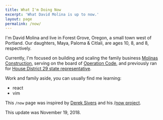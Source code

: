 ```yaml
---
title: What I'm Doing Now
excerpt: 'What David Molina is up to now.'
layout: page
permalink: /now/
---
```


I'm David Molina and live in Forest Grove, Oregon, a small town west of Portland. Our daughters, Maya, Paloma & Citlali, are ages 10, 8, and 8, respectively.

Currently, I'm focused on building and scaling the family business [Molinas Construction](https://www.molinas.co), serving on the board of [Operation Code](https://operationcode.org/), and previously ran for [House District 29 state representative](https://www.molinafororegon.com/).

Work and family aside, you can usually find me learning:
- react
- vim

This `/now` page was inspired by [Derek Sivers](https://sivers.org/) and his /[now project](https://sivers.org/nowff).

This update was November 19, 2018.
